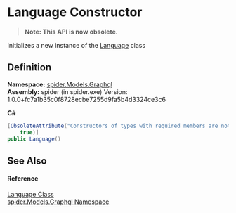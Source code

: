 # Language Constructor
<blockquote><strong>Note: This API is now obsolete.</strong></blockquote>




Initializes a new instance of the <a href="757885eb-a26f-6677-3a7b-0eea69d45d0e">Language</a> class



## Definition
**Namespace:** <a href="a7324a28-4f46-beaa-9269-26a8fa385391">spider.Models.Graphql</a>  
**Assembly:** spider (in spider.exe) Version: 1.0.0+fc7a1b35c0f8728ecbe7255d9fa5b4d3324ce3c6

**C#**
``` C#
[ObsoleteAttribute("Constructors of types with required members are not supported in this version of your compiler.", 
	true)]
public Language()
```



## See Also


#### Reference
<a href="757885eb-a26f-6677-3a7b-0eea69d45d0e">Language Class</a>  
<a href="a7324a28-4f46-beaa-9269-26a8fa385391">spider.Models.Graphql Namespace</a>  
